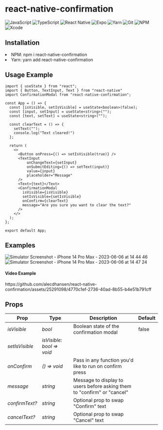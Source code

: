 # react-native-confirmation

![JavaScript](https://img.shields.io/badge/javascript-%23323330.svg?style=for-the-badge&logo=javascript&logoColor=%23F7DF1E)
![TypeScript](https://img.shields.io/badge/typescript-%23007ACC.svg?style=for-the-badge&logo=typescript&logoColor=white)
![React Native](https://img.shields.io/badge/react_native-%2320232a.svg?style=for-the-badge&logo=react&logoColor=%2361DAFB)
![Expo](https://img.shields.io/badge/expo-1C1E24?style=for-the-badge&logo=expo&logoColor=#D04A37)
![Yarn](https://img.shields.io/badge/yarn-%232C8EBB.svg?style=for-the-badge&logo=yarn&logoColor=white)
![Git](https://img.shields.io/badge/git-%23F05033.svg?style=for-the-badge&logo=git&logoColor=white)
![NPM](https://img.shields.io/badge/NPM-%23000000.svg?style=for-the-badge&logo=npm&logoColor=white)
![Xcode](https://img.shields.io/badge/Xcode-007ACC?style=for-the-badge&logo=Xcode&logoColor=white)

<h2>Installation</h2>
<li>NPM: npm i react-native-confirmation</li>
<li>Yarn: yarn add react-native-confirmation</li>

<h2>Usage Example</h2>

```
import { useState } from "react";
import { Button, TextInput, Text } from "react-native"
import ConfirmationModal from "react-native-confirmation";

const App = () => {
  const [isVisible, setIsVisible] = useState<boolean>(false);
  const [input, setInput] = useState<string>("");
  const [text, setText] = useState<string>("");

  const clearText = () => {
    setText("");
    console.log("Text cleared!")
  };

  return (
    <>
      <Button onPress={() => setIsVisible(true)} />
      <TextInput
          onChangeText={setInput}
          onSubmitEditing={() => setText(input)}
          value={input}
          placeholder="Message"
      />
      <Text>{text}</Text>
      <ConfirmationModal
        isVisible={isVisible}
        setIsVisible={setIsVisible}
        onConfirm={clearText}
        message="Are you sure you want to clear the text?"
      />
    </>
  );
};

export default App;
```

<h2>Examples</h2>

![Simulator Screenshot - iPhone 14 Pro Max - 2023-06-06 at 14 44 46](https://github.com/alecdhansen/react-native-confirmation/assets/25291098/793483e3-77e7-47ba-9696-e2a72b773070)
![Simulator Screenshot - iPhone 14 Pro Max - 2023-06-06 at 14 47 24](https://github.com/alecdhansen/react-native-confirmation/assets/25291098/6534100d-31ce-491a-9f7b-7fb0ea8bb7e5)

<h4>Video Example</h4>
https://github.com/alecdhansen/react-native-confirmation/assets/25291098/4770c1ef-2736-40ad-8b55-b4e51b791cff

<h2>Props</h2>

| Prop           | Type                      | Description                                                             | Default |
| -------------- | ------------------------- | ----------------------------------------------------------------------- | ------- |
| _isVisible_    | _bool_                    | Boolean state of the confirmation modal                                 | false   |
| _setIsVisible_ | _isVisible: bool => void_ |                                                                         |         |
| _onConfirm_    | _() => void_              | Pass in any function you'd like to run on confirm press                 |         |
| _message_      | _string_                  | Message to display to users before asking them to "confirm" or "cancel" |         |
| _confirmText?_ | _string_                  | Optional prop to swap "Confirm" text                                    |         |
| _cancelText?_  | _string_                  | Optional prop to swap "Cancel" text                                     |         |

<!-- https://www.tablesgenerator.com/markdown_tables# -->
